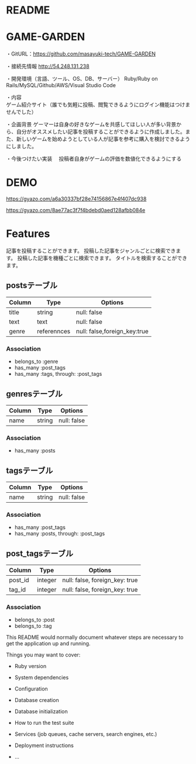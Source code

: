 # README

# GAME-GARDEN

・GitURL：https://github.com/masayuki-tech/GAME-GARDEN


・接続先情報 http://54.248.131.238


・開発環境（言語、ツール、OS、DB、サーバー）
  Ruby/Ruby on Rails/MySQL/Github/AWS/Visual Studio Code

 
・内容  
  ゲーム紹介サイト（誰でも気軽に投稿、閲覧できるようにログイン機能はつけませんでした）

・企画背景
	ゲーマーは自身の好きなゲームを共感してほしい人が多い背景から、自分がオススメしたい記事を投稿することができるように作成しました。また、新しいゲームを始めようとしている人が記事を参考に購入を検討できるようにしました。

・今後つけたい実装
　投稿者自身がゲームの評価を数値化できるようにする

# DEMO
 
https://gyazo.com/a6a30337bf28e74156867e4f407dc938

https://gyazo.com/8ae77ac3f7f4bdebd0aed128afbb084e
 

# Features
 
記事を投稿することができます。
投稿した記事をジャンルごとに検索できます。
投稿した記事を機種ごとに検索できます。
タイトルを検索することができます。


## postsテーブル
|Column|Type|Options|
|------|----|-------|
|title|string|null: false|
|text|text|null: false|
|genre|referennces|null: false,foreign_key:true|
### Association
- belongs_to :genre
- has_many :post_tags
- has_many :tags, through: :post_tags

## genresテーブル
|Column|Type|Options|
|------|----|-------|
|name|string|null: false|
### Association
- has_many :posts

## tagsテーブル
|Column|Type|Options|
|------|----|-------|
|name|string|null: false|
### Association
- has_many :post_tags
- has_many :posts, through: :post_tags

## post_tagsテーブル
|Column|Type|Options|
|------|----|-------|
|post_id|integer|null: false, foreign_key: true|
|tag_id|integer|null: false, foreign_key: true|
### Association
- belongs_to :post
- belongs_to :tag

This README would normally document whatever steps are necessary to get the
application up and running.

Things you may want to cover:

* Ruby version

* System dependencies

* Configuration

* Database creation

* Database initialization

* How to run the test suite

* Services (job queues, cache servers, search engines, etc.)

* Deployment instructions

* ...

